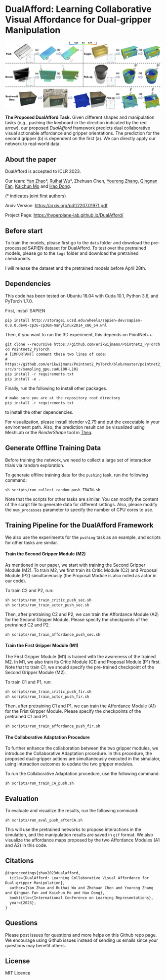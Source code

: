 # DualAfford: Learning Collaborative Visual Affordance for Dual-gripper Manipulation



![Overview](./images/teaser.png)

**The Proposed DualAfford Task.** Given different shapes and manipulation tasks (*e.g.*, pushing the keyboard in the direction indicated by the red arrow), our proposed *DualAfford* framework predicts dual collaborative visual actionable affordance and gripper orientations. The prediction for the second gripper (b) is dependent on the first (a). We can directly apply our network to real-world data.

## About the paper

DualAfford is accepted to ICLR 2023.

Our team: [Yan Zhao](https://sxy7147.github.io)\*, [Ruihai Wu](https://warshallrho.github.io)\*, Zhehuan Chen, [Yourong Zhang](https://www.linkedin.com/in/yourong-zhang-2b1aab23a/), [Qingnan Fan](https://fqnchina.github.io), [Kaichun Mo](https://kaichun-mo.github.io) and [Hao Dong](https://zsdonghao.github.io).

(* indicates joint first authors)

Arxiv Version: https://arxiv.org/pdf/2207.01971.pdf

Project Page: https://hyperplane-lab.github.io/DualAfford/



## Before start
To train the models, please first go to the `data` folder and download the pre-processed SAPIEN dataset for DualAfford. 
To test over the pretrained models, please go to the `logs` folder and download the pretrained checkpoints.

I will release the dataset and the pretrained models before April 28th.

## Dependencies
This code has been tested on Ubuntu 18.04 with Cuda 10.1, Python 3.6, and PyTorch 1.7.0.

First, install SAPIEN

    pip install http://storage1.ucsd.edu/wheels/sapien-dev/sapien-0.8.0.dev0-cp36-cp36m-manylinux2014_x86_64.whl


Then, if you want to run the 3D experiment, this depends on PointNet++.

    git clone --recursive https://github.com/erikwijmans/Pointnet2_PyTorch
    cd Pointnet2_PyTorch
    # [IMPORTANT] comment these two lines of code:
    #   https://github.com/erikwijmans/Pointnet2_PyTorch/blob/master/pointnet2_ops_lib/pointnet2_ops/_ext-src/src/sampling_gpu.cu#L100-L101
    pip install -r requirements.txt
    pip install -e .

Finally, run the following to install other packages.

    # make sure you are at the repository root directory
    pip install -r requirements.txt

to install the other dependencies.

For visualization, please install blender v2.79 and put the executable in your environment path.
Also, the prediction result can be visualized using MeshLab or the *RenderShape* tool in [Thea](https://github.com/sidch/thea).

## Generate Offline Training Data
Before training the network, we need to collect a large set of interaction trials via random exploration.

To generate offline training data for the `pushing` task, run the following command:

    sh scripts/run_collect_random_push_TRAIN.sh

Note that the scripts for other tasks are similar. You can modify the content of the script file to generate data for different settings. Also, please modify the `num_processes` parameter to specify the number of CPU cores to use.

## Training Pipeline for the DualAfford Framework

We also use the experiments for the `pushing` task as an example, and scripts for other tasks are similar.

#### Train the Second Gripper Module (M2)

As mentioned in our paper, we start with training the Second Gripper Module (M2). To train M2, we first train its Critic Module (C2) and Proposal Module (P2) simultaneously (the Proposal Module is also noted as actor in our code).

To train C2 and P2, run:

    sh scripts/run_train_critic_push_sec.sh
    sh scripts/run_train_actor_push_sec.sh

Then, after pretraining C2 and P2, we can train the Affordance Module (A2) for the Second Girpper Module. Please specify the checkpoints of the pretrained C2 and P2.

    sh scripts/run_train_affordance_push_sec.sh

#### Train the First Gripper Module (M1)

The First Gripper Module (M1) is trained with the awareness of the trained M2. In M1, we also train its Critic Module (C1) and Proposal Module (P1) first. Note that to train C1, we should specify the pre-trained checkpoint of the Second Gripper Module (M2).

To train C1 and P1, run:

    sh scripts/run_train_critic_push_fir.sh
    sh scripts/run_train_actor_push_fir.sh

Then, after pretraining C1 and P1, we can train the Affordance Module (A1) for the Frist Girpper Module. Please specify the checkpoints of the pretrained C1 and P1.

    sh scripts/run_train_affordance_push_fir.sh

#### The Collaborative Adaptation Procedure

To further enhance the collaboration between the two gripper modules, we introduce the Collaborative Adaptation procedure. In this procedure, the proposed dual-gripper actions are simultaneously executed in the simulator, using interaction outcomes to update the two gripper modules.

To run the Collaborative Adaptation procedure, use the following command:

    sh scripts/run_train_CA_push.sh

## Evaluation

To evaluate and visualize the results, run the following command:

    sh scripts/run_eval_push_afterCA.sh

This will use the pretrained networks to propose interactions in the simulation, and the manipulation results are saved in `gif` format. We also visualize the affordance maps proposed by the two Affordance Modules (A1 and A2) in this code.



## Citations

```
@inproceedings{zhao2023dualafford,
  title={DualAfford: Learning Collaborative Visual Affordance for Dual-gripper Manipulation},
  author={Yan Zhao and Ruihai Wu and Zhehuan Chen and Yourong Zhang and Qingnan Fan and Kaichun Mo and Hao Dong},
  booktitle={International Conference on Learning Representations},
  year={2023},
}
```

## Questions

Please post issues for questions and more helps on this Github repo page. We encourage using Github issues instead of sending us emails since your questions may benefit others.

## License

MIT Licence
